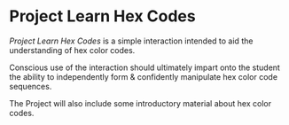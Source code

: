 Project Learn Hex Codes 
======================= 

*Project Learn Hex Codes* is a simple interaction intended to aid the understanding of hex color codes. 

Conscious use of the interaction should ultimately impart onto the student the ability to independently form & confidently manipulate hex color code sequences. 

The Project will also include some introductory material about hex color codes. 
